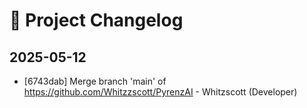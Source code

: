 # 📜 Project Changelog


## 2025-05-12

- [6743dab] Merge branch 'main' of https://github.com/Whitzzscott/PyrenzAI - Whitzscott (Developer)
